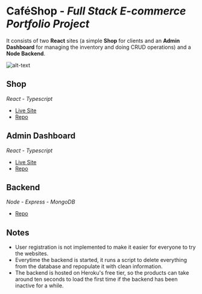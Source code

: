 # CaféShop - _Full Stack E-commerce Portfolio Project_

It consists of two **React** sites (a simple **Shop** for clients and an **Admin Dashboard** for managing the inventory and doing CRUD operations) and a **Node Backend**.

![alt-text](https://github.com/jporrego/coffee-shop/blob/main/src/assets/giflight.gif)

## Shop

_React - Typescript_

- [Live Site](https://jporrego.github.io/coffee-shop/)
- [Repo](https://github.com/jporrego/coffee-shop)

## Admin Dashboard

_React - Typescript_

- [Live Site](https://coffee-shop-admin-dashboard.netlify.app/)
- [Repo](https://github.com/jporrego/coffee-shop-admin-dashboard)

## Backend

_Node - Express - MongoDB_

- [Repo](https://github.com/jporrego/simple-inventory)

## Notes

- User registration is not implemented to make it easier for everyone to try the websites.
- Everytime the backend is started, it runs a script to delete everything from the database and repopulate it with clean information.
- The backend is hosted on Heroku's free tier, so the products can take around ten seconds to load the first time if the backend has been inactive for a while.
